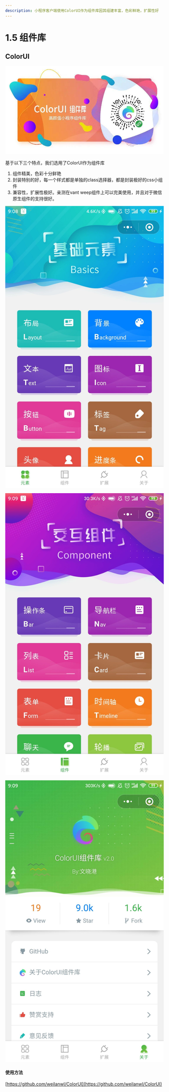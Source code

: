 ```yaml
---
description: 小程序客户端使用ColorUI作为组件库因其组建丰富，色彩鲜艳，扩展性好
---
```


# 1.5 组件库

## ColorUI

![](../.gitbook/assets/y-yqf-xusdff1bso-b-0-1-e.jpg)

基于以下三个特点，我们选用了ColorUI作为组件库

1. 组件精美，色彩十分鲜艳
2. 封装特别的好，每一个样式都是单独的class选择器，都是封装极好的css小组件
3. 兼容性，扩展性极好。亲测在vant weep组件上可以完美使用，并且对于微信原生组件的支持很好。

![](../.gitbook/assets/eab1aec346a5eac7d5a49ac21bb1d639.jpg)

![](../.gitbook/assets/decacc252afa20699d8af60443a7f6fb.jpg)

![](../.gitbook/assets/9b0b2c7212d89514c047b9fb1ade0fe9.jpg)

#### 使用方法

[https://github.com/weilanwl/ColorUI](https://github.com/weilanwl/ColorUI)



